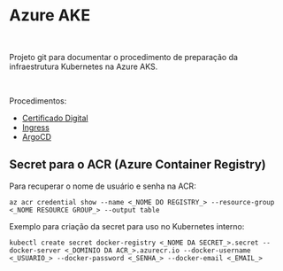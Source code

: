 # Azure AKE

<br>

Projeto git para documentar o procedimento de preparação da infraestrutura Kubernetes na Azure AKS.

<br>

Procedimentos:
- [Certificado Digital](README/certificate.md)
- [Ingress](README/ingress.md)
- [ArgoCD](README/argocd.md)

## Secret para o ACR (Azure Container Registry)

Para recuperar o nome de usuário e senha na ACR:
```
az acr credential show --name <_NOME DO REGISTRY_> --resource-group <_NOME RESOURCE GROUP_> --output table
```

Exemplo para criação da secret para uso no Kubernetes interno:
```
kubectl create secret docker-registry <_NOME DA SECRET_>.secret --docker-server <_DOMINIO DA ACR_>.azurecr.io --docker-username <_USUARIO_> --docker-password <_SENHA_> --docker-email <_EMAIL_>
```
